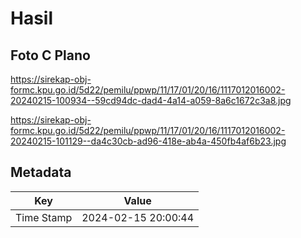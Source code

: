 # Hasil

## Foto C Plano

https://sirekap-obj-formc.kpu.go.id/5d22/pemilu/ppwp/11/17/01/20/16/1117012016002-20240215-100934--59cd94dc-dad4-4a14-a059-8a6c1672c3a8.jpg

https://sirekap-obj-formc.kpu.go.id/5d22/pemilu/ppwp/11/17/01/20/16/1117012016002-20240215-101129--da4c30cb-ad96-418e-ab4a-450fb4af6b23.jpg


## Metadata

| Key        | Value               |
| ---------- | ------------------- |
| Time Stamp | 2024-02-15 20:00:44 |



